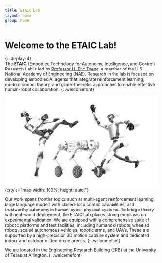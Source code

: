 ```yaml
---
title: ETAIC Lab
layout: home
group: home
---
```


# Welcome to the ETAIC Lab!
{: .display-4}
<br>
The **ETAIC** (Embodied Technology for Autonomy, Intelligence, and Control) Research Lab is led by [Professor H. Eric Tseng](https://www.nae.edu/248787/Dr-Hongtei-E-Tseng), a member of the U.S. National Academy of Engineering (NAE). Research in the lab is focused on developing embodied AI agents that integrate reinforcement learning, modern control theory, and game-theoretic approaches to enable effective human-robot collaboration. 
{: .welcomefont}

![ETAIC lab logo](static/img/logo/jf_retreat_logo.svg){:style="max-width: 100%; height: auto;"}

Our work spans frontier topics such as multi-agent reinforcement learning, large language models with closed-loop control capabilities, and trustworthy autonomy in human-cyber-physical systems. To bridge theory with real-world deployment, the ETAIC Lab places strong emphasis on experimental validation. We are equipped with a comprehensive suite of robotic platforms and test facilities, including humanoid robots, wheeled robots, scaled autonomous vehicles, robotic arms, and UAVs. These are supported by a high-precision 3D motion capture system and dedicated indoor and outdoor netted drone arenas.
{: .welcomefont}

We are located in the Engineering Research Building (ERB) at the University of Texas at Arlington.
{: .welcomefont}
